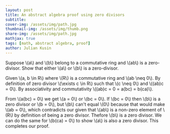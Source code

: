 ```yaml
---
layout: post
title: An abstract algebra proof using zero divisors
subtitle: 
cover-img: /assets/img/path.jpg
thumbnail-img: /assets/img/thumb.png
share-img: /assets/img/path.jpg
mathjax: true
tags: [math, abstract algebra, proof]
author: Julian Kusin
---
```


Suppose \\(a\\) and \\(b\\) belong to a commutative ring and \\(ab\\) is a zero-divisor. Show that either \\(a\\) or \\(b\\) is a zero-divisor.

Given \\(a, b \in R\\) where \\(R\\) is a commutative ring and \\(ab \neq 0\\). By definition of zero divisor \\(\exists c \in R\\) such that \\(c \neq 0\\)
and \\((ab)c = 0\\). By associativity and commutativity \\((ab)c = 0 = a(bc) = b(ca)\\). 

From \\(a(bc) = 0\\) we get \\(a = 0\\) or \\(bc = 0\\). If \\(bc = 0\\) then \\(b\\) is a zero divisor or \\(b = 0\\), but \\(b\\) can't equal \\(0\\) because that
would make \\(ab = 0\\), which contradicts our given that \\(ab\\) is a non-zero element of \\(R\\) by definition of being a zero divisor. Thefore \\(b\\) is a zero divisor. 
We can do the same for \\(b(ca) = 0\\) to show \\(a\\) is also a zero divisor. This completes our proof.

